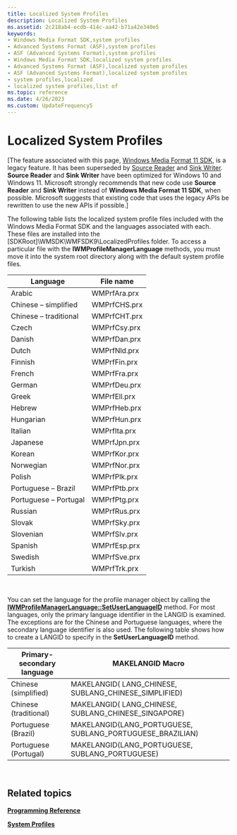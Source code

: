 ```yaml
---
title: Localized System Profiles
description: Localized System Profiles
ms.assetid: 2c218ab4-ecdb-414c-aa42-b71a42e340e5
keywords:
- Windows Media Format SDK,system profiles
- Advanced Systems Format (ASF),system profiles
- ASF (Advanced Systems Format),system profiles
- Windows Media Format SDK,localized system profiles
- Advanced Systems Format (ASF),localized system profiles
- ASF (Advanced Systems Format),localized system profiles
- system profiles,localized
- localized system profiles,list of
ms.topic: reference
ms.date: 4/26/2023
ms.custom: UpdateFrequency5
---
```


# Localized System Profiles

\[The feature associated with this page, [Windows Media Format 11 SDK](/windows/win32/wmformat/windows-media-format-11-sdk), is a legacy feature. It has been superseded by [Source Reader](/windows/win32/medfound/source-reader) and [Sink Writer](/windows/win32/medfound/sink-writer). **Source Reader** and **Sink Writer** have been optimized for Windows 10 and Windows 11. Microsoft strongly recommends that new code use **Source Reader** and **Sink Writer** instead of **Windows Media Format 11 SDK**, when possible. Microsoft suggests that existing code that uses the legacy APIs be rewritten to use the new APIs if possible.\]

The following table lists the localized system profile files included with the Windows Media Format SDK and the languages associated with each. These files are installed into the \[SDKRoot\]\\WMSDK\\WMFSDK9\\LocalizedProfiles folder. To access a particular file with the **IWMProfileManagerLanguage** methods, you must move it into the system root directory along with the default system profile files.



| Language              | File name    |
|-----------------------|--------------|
| Arabic                | WMPrfAra.prx |
| Chinese – simplified  | WMPrfCHS.prx |
| Chinese – traditional | WMPrfCHT.prx |
| Czech                 | WMPrfCsy.prx |
| Danish                | WMPrfDan.prx |
| Dutch                 | WMPrfNld.prx |
| Finnish               | WMPrfFin.prx |
| French                | WMPrfFra.prx |
| German                | WMPrfDeu.prx |
| Greek                 | WMPrfEll.prx |
| Hebrew                | WMPrfHeb.prx |
| Hungarian             | WMPrfHun.prx |
| Italian               | WMPrfIta.prx |
| Japanese              | WMPrfJpn.prx |
| Korean                | WMPrfKor.prx |
| Norwegian             | WMPrfNor.prx |
| Polish                | WMPrfPlk.prx |
| Portuguese – Brazil   | WMPrfPtb.prx |
| Portuguese – Portugal | WMPrfPtg.prx |
| Russian               | WMPrfRus.prx |
| Slovak                | WMPrfSky.prx |
| Slovenian             | WMPrfSlv.prx |
| Spanish               | WMPrfEsp.prx |
| Swedish               | WMPrfSve.prx |
| Turkish               | WMPrfTrk.prx |



 

You can set the language for the profile manager object by calling the [**IWMProfileManagerLanguage::SetUserLanguageID**](/previous-versions/windows/desktop/api/Wmsdkidl/nf-wmsdkidl-iwmprofilemanagerlanguage-setuserlanguageid) method. For most languages, only the primary language identifier in the LANGID is examined. The exceptions are for the Chinese and Portuguese languages, where the secondary language identifier is also used. The following table shows how to create a LANGID to specify in the **SetUserLanguageID** method.



| Primary-secondary language | MAKELANGID Macro                                             |
|----------------------------|--------------------------------------------------------------|
| Chinese (simplified)       | MAKELANGID( LANG\_CHINESE, SUBLANG\_CHINESE\_SIMPLIFIED)     |
| Chinese (traditional)      | MAKELANGID( LANG\_CHINESE, SUBLANG\_CHINESE\_SINGAPORE)      |
| Portuguese (Brazil)        | MAKELANGID(LANG\_PORTUGUESE, SUBLANG\_PORTUGUESE\_BRAZILIAN) |
| Portuguese (Portugal)      | MAKELANGID(LANG\_PORTUGUESE, SUBLANG\_PORTUGUESE)            |



 

## Related topics

<dl> <dt>

[**Programming Reference**](programming-reference.md)
</dt> <dt>

[**System Profiles**](system-profiles.md)
</dt> </dl>

 

 




